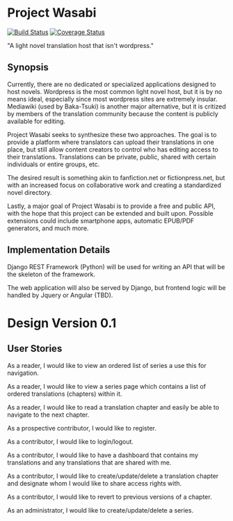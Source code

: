 Project Wasabi
==============

[![Build Status](https://travis-ci.org/cloudiirain/wasabi.svg?branch=master)](https://travis-ci.org/cloudiirain/wasabi)
[![Coverage Status](https://coveralls.io/repos/cloudiirain/wasabi/badge.svg)](https://coveralls.io/r/cloudiirain/wasabi)

"A light novel translation host that isn't wordpress."

Synopsis
--------

Currently, there are no dedicated or specialized applications designed to host novels. Wordpress is the most common
light novel host, but it is by no means ideal, especially since most wordpress sites are extremely insular. Mediawiki 
(used by Baka-Tsuki) is another major alternative, but it is critized by members of the translation community 
because the content is publicly available for editing. 

Project Wasabi seeks to synthesize these two approaches. The goal is to provide a platform where translators can 
upload their translations in one place, but still allow content creators to control who has editing access to their
translations. Translations can be private, public, shared with certain individuals or entire groups, etc.

The desired result is something akin to fanfiction.net or fictionpress.net, but with an increased focus on
collaborative work and creating a standardized novel directory.

Lastly, a major goal of Project Wasabi is to provide a free and public API, with the hope that this project can be
extended and built upon. Possible extensions could include smartphone apps, automatic EPUB/PDF generators, and much
more.

Implementation Details
----------------------

Django REST Framework (Python) will be used for writing an API that will be the skeleton of the framework. 
 
The web application will also be served by Django, but frontend logic will be handled by Jquery or Angular (TBD).


Design Version 0.1
==================

User Stories
------------

As a reader, I would like to view an ordered list of series a use this for navigation.

As a reader, I would like to view a series page which contains a list of ordered translations (chapters) within it.

As a reader, I would like to read a translation chapter and easily be able to navigate to the next chapter.

As a prospective contributor, I would like to register.

As a contributor, I would like to login/logout.

As a contributor, I would like to have a dashboard that contains my translations and any translations that are shared
with me.

As a contributor, I would like to create/update/delete a translation chapter and designate whom I would like to share
access rights with.

As a contributor, I would like to revert to previous versions of a chapter.

As an administrator, I would like to create/update/delete a series.